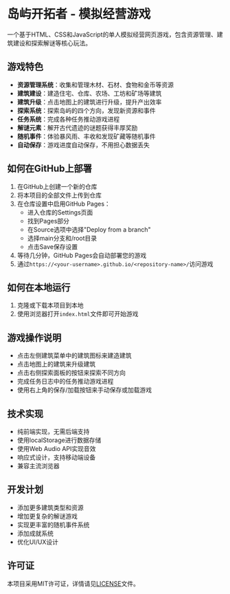 # 岛屿开拓者 - 模拟经营游戏

一个基于HTML、CSS和JavaScript的单人模拟经营网页游戏，包含资源管理、建筑建设和探索解谜等核心玩法。

## 游戏特色

- **资源管理系统**：收集和管理木材、石材、食物和金币等资源
- **建筑建设**：建造住宅、仓库、农场、工坊和矿场等建筑
- **建筑升级**：点击地图上的建筑进行升级，提升产出效率
- **探索系统**：探索岛屿的四个方向，发现新资源和事件
- **任务系统**：完成各种任务推动游戏进程
- **解谜元素**：解开古代遗迹的谜题获得丰厚奖励
- **随机事件**：体验暴风雨、丰收和发现矿藏等随机事件
- **自动保存**：游戏进度自动保存，不用担心数据丢失

## 如何在GitHub上部署

1. 在GitHub上创建一个新的仓库
2. 将本项目的全部文件上传到仓库
3. 在仓库设置中启用GitHub Pages：
   - 进入仓库的Settings页面
   - 找到Pages部分
   - 在Source选项中选择"Deploy from a branch"
   - 选择main分支和/root目录
   - 点击Save保存设置
4. 等待几分钟，GitHub Pages会自动部署您的游戏
5. 通过`https://<your-username>.github.io/<repository-name>/`访问游戏

## 如何在本地运行

1. 克隆或下载本项目到本地
2. 使用浏览器打开`index.html`文件即可开始游戏

## 游戏操作说明

- 点击左侧建筑菜单中的建筑图标来建造建筑
- 点击地图上的建筑来升级建筑
- 点击右侧探索面板的按钮来探索不同方向
- 完成任务日志中的任务推动游戏进程
- 使用右上角的保存/加载按钮来手动保存或加载游戏

## 技术实现

- 纯前端实现，无需后端支持
- 使用localStorage进行数据存储
- 使用Web Audio API实现音效
- 响应式设计，支持移动端设备
- 兼容主流浏览器

## 开发计划

- 添加更多建筑类型和资源
- 增加更复杂的解谜游戏
- 实现更丰富的随机事件系统
- 添加成就系统
- 优化UI/UX设计

## 许可证

本项目采用MIT许可证，详情请见[LICENSE](LICENSE)文件。